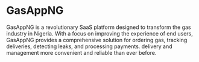 # GasAppNG
GasAppNG is a revolutionary SaaS platform designed to transform the gas industry in Nigeria. With a focus on improving the experience of end users, GasAppNG provides a comprehensive solution for ordering gas, tracking deliveries, detecting leaks, and processing payments. delivery and management more convenient and reliable than ever before.
